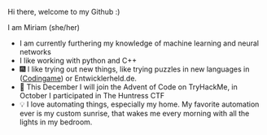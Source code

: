 Hi there, welcome to my Github :)

I am Miriam (she/her)

- I am currently furthering my knowledge of machine learning and neural networks
- I like working with python and C++
- :fireworks: I like trying out new things, like trying puzzles in new languages in ([Codingame](https://www.codingame.com/profile/983b2280e1dc93aa0999d9bdd39b0c61247199)) or Entwicklerheld.de.
- 🎄 This December I will join the Advent of Code on TryHackMe, in October I participated in The Huntress CTF
- :bulb: I love automating things, especially my home. My favorite automation ever is my custom sunrise, that wakes me every morning with all the lights in my bedroom.

